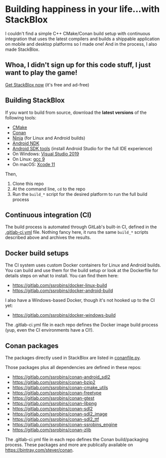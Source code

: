 # Building happiness in your life...with StackBlox
I couldn't find a simple C++ CMake/Conan build setup with continuous integration that uses the latest compilers and builds a shippable application on mobile and desktop platforms so I made one! And in the process, I also made StackBlox.

## Whoa, I didn't sign up for this code stuff, I just want to play the game!
[Get StackBlox now](http://dnqpy.com/stackblox/)
(it's free and ad-free)

## Building StackBlox
If you want to build from source, download the **latest versions** of the following tools:
*  [CMake](https://cmake.org/download/)
*  [Conan](https://conan.io/downloads.html)
*  [Ninja](https://github.com/ninja-build/ninja/releases) (for Linux and Android builds)
*  [Android NDK](https://developer.android.com/ndk/downloads)
*  [Android SDK tools](https://developer.android.com/studio) (install Android Studio for the full IDE experience)
*  On Windows: [Visual Studio 2019](https://visualstudio.microsoft.com/vs/)
*  On Linux: [gcc 9](https://hub.docker.com/_/gcc)
*  On macOS: [Xcode 11](https://apps.apple.com/us/app/xcode/id497799835?mt=12)

Then,
1. Clone this repo
1. At the command line, `cd` to the repo
1. Run the `build_*` script for the desired platform to run the full build process

## Continuous integration (CI)
The build process is automated through GitLab's built-in CI, defined in the [.gitlab-ci.yml](https://gitlab.com/ssrobins/stackblox/blob/master/.gitlab-ci.yml) file. Nothing fancy here, it runs the same `build_*` scripts described above and archives the results.

## Docker build setups
The CI system uses custom Docker containers for Linux and Android builds. You can build and use them for the build setup or look at the Dockerfile for details steps on what to install. You can find them here:
* https://gitlab.com/ssrobins/docker-linux-build
* https://gitlab.com/ssrobins/docker-android-build

I also have a Windows-based Docker, though it's not hooked up to the CI yet:
* https://gitlab.com/ssrobins/docker-windows-build

The .gitlab-ci.yml file in each repo defines the Docker image build process (yup, even the CI environments have a CI!).

## Conan packages
The packages directly used in StackBlox are listed in [conanfile.py](https://gitlab.com/ssrobins/stackblox/blob/master/conanfile.py).

Those packages plus all dependencies are defined in these repos:
* https://gitlab.com/ssrobins/conan-android_sdl2
* https://gitlab.com/ssrobins/conan-bzip2
* https://gitlab.com/ssrobins/conan-cmake_utils
* https://gitlab.com/ssrobins/conan-freetype
* https://gitlab.com/ssrobins/conan-gtest
* https://gitlab.com/ssrobins/conan-libpng
* https://gitlab.com/ssrobins/conan-sdl2
* https://gitlab.com/ssrobins/conan-sdl2_image
* https://gitlab.com/ssrobins/conan-sdl2_ttf
* https://gitlab.com/ssrobins/conan-ssrobins_engine
* https://gitlab.com/ssrobins/conan-zlib

The .gitlab-ci.yml file in each repo defines the Conan build/packaging process. These packages and more are publically available on https://bintray.com/stever/conan.
